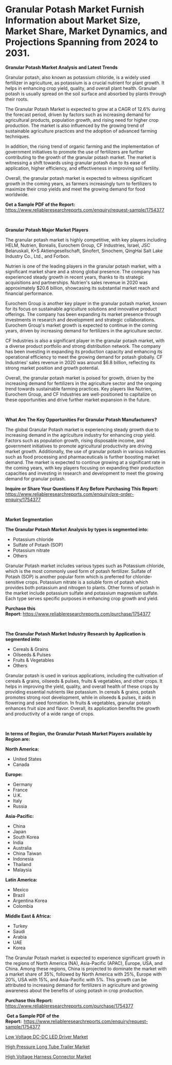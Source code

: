 <p><h1>Granular Potash Market Furnish Information about Market Size, Market Share, Market Dynamics, and Projections Spanning from 2024 to 2031.</h1></p><p><strong>Granular Potash Market Analysis and Latest Trends</strong></p>
<p><p>Granular potash, also known as potassium chloride, is a widely used fertilizer in agriculture, as potassium is a crucial nutrient for plant growth. It helps in enhancing crop yield, quality, and overall plant health. Granular potash is usually spread on the soil surface and absorbed by plants through their roots.</p><p>The Granular Potash Market is expected to grow at a CAGR of 12.6% during the forecast period, driven by factors such as increasing demand for agricultural products, population growth, and rising need for higher crop production. The market is also influenced by the growing trend of sustainable agriculture practices and the adoption of advanced farming techniques.</p><p>In addition, the rising trend of organic farming and the implementation of government initiatives to promote the use of fertilizers are further contributing to the growth of the granular potash market. The market is witnessing a shift towards using granular potash due to its ease of application, higher efficiency, and effectiveness in improving soil fertility.</p><p>Overall, the granular potash market is expected to witness significant growth in the coming years, as farmers increasingly turn to fertilizers to maximize their crop yields and meet the growing demand for food worldwide.</p></p>
<p><strong>Get a Sample PDF of the Report:&nbsp;</strong> <a href="https://www.reliableresearchreports.com/enquiry/request-sample/1754377">https://www.reliableresearchreports.com/enquiry/request-sample/1754377</a></p>
<p>&nbsp;</p>
<p><strong>Granular Potash Major Market Players</strong></p>
<p><p>The granular potash market is highly competitive, with key players including HELM, Nutrien, Borealis, Eurochem Group, CF Industries, Israel, JSC Belaruskali, K+S Aktiengesellschaft, Sinofert, Sinochem, QingHai Salt Lake Industry Co., Ltd., and Forbon. </p><p>Nutrien is one of the leading players in the granular potash market, with a significant market share and a strong global presence. The company has experienced steady growth in recent years, thanks to its strategic acquisitions and partnerships. Nutrien's sales revenue in 2020 was approximately $20.6 billion, showcasing its substantial market reach and financial performance.</p><p>Eurochem Group is another key player in the granular potash market, known for its focus on sustainable agriculture solutions and innovative product offerings. The company has been expanding its market presence through investments in research and development and strategic collaborations. Eurochem Group's market growth is expected to continue in the coming years, driven by increasing demand for fertilizers in the agriculture sector.</p><p>CF Industries is also a significant player in the granular potash market, with a diverse product portfolio and strong distribution network. The company has been investing in expanding its production capacity and enhancing its operational efficiency to meet the growing demand for potash globally. CF Industries' sales revenue in 2020 was around $6.8 billion, reflecting its strong market position and growth potential.</p><p>Overall, the granular potash market is poised for growth, driven by the increasing demand for fertilizers in the agriculture sector and the ongoing trend towards sustainable farming practices. Key players like Nutrien, Eurochem Group, and CF Industries are well-positioned to capitalize on these opportunities and drive further market expansion in the future.</p></p>
<p>&nbsp;</p>
<p><strong>What Are The Key Opportunities For Granular Potash Manufacturers?</strong></p>
<p><p>The global Granular Potash market is experiencing steady growth due to increasing demand in the agriculture industry for enhancing crop yield. Factors such as population growth, rising disposable income, and government initiatives to promote agricultural productivity are driving market growth. Additionally, the use of granular potash in various industries such as food processing and pharmaceuticals is further boosting market demand. The market is expected to continue growing at a significant rate in the coming years, with key players focusing on expanding their production capacities and investing in research and development to meet the growing demand for granular potash.</p></p>
<p><strong>Inquire or Share Your Questions If Any Before Purchasing This Report:</strong> <a href="https://www.reliableresearchreports.com/enquiry/pre-order-enquiry/1754377">https://www.reliableresearchreports.com/enquiry/pre-order-enquiry/1754377</a></p>
<p>&nbsp;</p>
<p><strong>Market Segmentation</strong></p>
<p><strong>The Granular Potash Market Analysis by types is segmented into:</strong></p>
<p><ul><li>Potassium chloride</li><li>Sulfate of Potash (SOP)</li><li>Potassium nitrate</li><li>Others</li></ul></p>
<p><p>Granular Potash market includes various types such as Potassium chloride, which is the most commonly used form of potash fertilizer. Sulfate of Potash (SOP) is another popular form which is preferred for chloride-sensitive crops. Potassium nitrate is a soluble form of potash which provides both potassium and nitrogen to plants. Other forms of potash in the market include potassium sulfate and potassium magnesium sulfate. Each type serves specific purposes in enhancing crop growth and yield.</p></p>
<p><strong>Purchase this Report:&nbsp;</strong><a href="https://www.reliableresearchreports.com/purchase/1754377">https://www.reliableresearchreports.com/purchase/1754377</a></p>
<p>&nbsp;</p>
<p><strong>The Granular Potash Market Industry Research by Application is segmented into:</strong></p>
<p><ul><li>Cereals & Grains</li><li>Oilseeds & Pulses</li><li>Fruits & Vegetables</li><li>Others</li></ul></p>
<p><p>Granular potash is used in various applications, including the cultivation of cereals & grains, oilseeds & pulses, fruits & vegetables, and other crops. It helps in improving the yield, quality, and overall health of these crops by providing essential nutrients like potassium. In cereals & grains, potash promotes strong root development, while in oilseeds & pulses, it aids in flowering and seed formation. In fruits & vegetables, granular potash enhances fruit size and flavor. Overall, its application benefits the growth and productivity of a wide range of crops.</p></p>
<p>&nbsp;</p>
<p><strong>In terms of Region, the Granular Potash Market Players available by Region are:</strong></p>
<p>
    <p> <strong> North America: </strong>
        <ul>
            <li>United States</li>
            <li>Canada</li>
        </ul>
        </p> 
    <p> <strong> Europe: </strong>
        <ul>
            <li>Germany</li>
            <li>France</li>
            <li>U.K.</li>
            <li>Italy</li>
            <li>Russia</li>
        </ul>
        </p> 
    <p> <strong> Asia-Pacific: </strong>
        <ul>
            <li>China</li>
            <li>Japan</li>
            <li>South Korea</li>
            <li>India</li>
            <li>Australia</li>
            <li>China Taiwan</li>
            <li>Indonesia</li>
            <li>Thailand</li>
            <li>Malaysia</li>
        </ul>
        </p> 
    <p> <strong> Latin America: </strong>
        <ul>
            <li>Mexico</li>
            <li>Brazil</li>
            <li>Argentina Korea</li>
            <li>Colombia</li>
        </ul>
        </p> 
    <p> <strong> Middle East & Africa: </strong>
        <ul>
            <li>Turkey</li>
            <li>Saudi</li>
            <li>Arabia</li>
            <li>UAE</li>
            <li>Korea</li>
        </ul>
    </p>
    </p>
<p><p>The Granular Potash market is expected to experience significant growth in the regions of North America (NA), Asia-Pacific (APAC), Europe, USA, and China. Among these regions, China is projected to dominate the market with a market share of 35%, followed by North America with 25%, Europe with 20%, USA with 15%, and Asia-Pacific with 5%. This growth can be attributed to increasing demand for fertilizers in agriculture and growing awareness about the benefits of using potash in crop production.</p></p>
<p><strong>Purchase this Report: </strong><a href="https://www.reliableresearchreports.com/purchase/1754377">https://www.reliableresearchreports.com/purchase/1754377</a></p>
<p>&nbsp;<strong>Get a Sample PDF of the Report:&nbsp;&nbsp;</strong><a href="https://www.reliableresearchreports.com/enquiry/request-sample/1754377">https://www.reliableresearchreports.com/enquiry/request-sample/1754377</a></p>
<p><strong></strong></p>
<p><p><a href="https://view.publitas.com/reportprime-1/low-voltage-dc-dc-led-driver-market-size-reflecting-a-forecast-till-2031-market-by-type-by-application-and-by-geography/">Low Voltage DC-DC LED Driver Market</a></p><p><a href="https://view.publitas.com/reportprime-1/high-pressure-long-tube-trailer-market-size-2024-2031-global-industrial-analysis-key-geographical-regions-market-share-top-key-players-product-types-and-forecast-research-report/">High Pressure Long Tube Trailer Market</a></p><p><a href="https://view.publitas.com/reportprime-1/high-voltage-harness-connector-market-research-report-provides-critical-insights-that-can-help-shape-business-development-and-investment-strategies/">High Voltage Harness Connector Market</a></p></p>